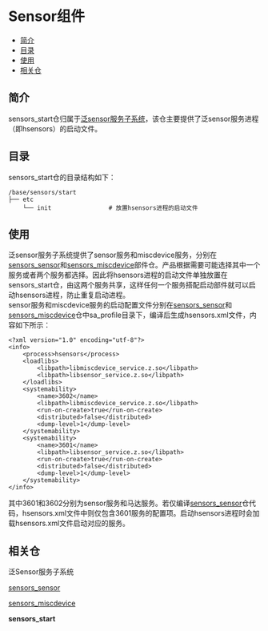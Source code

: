 # Sensor组件<a name="ZH-CN_TOPIC_0000001148682248"></a>

-   [简介](#section11660541593)
-   [目录](#section44981327519)
-   [使用](#section1581412211528)
-   [相关仓](#section96071132185310)

## 简介<a name="section11660541593"></a>
sensors_start仓归属于[泛sensor服务子系统](https://gitee.com/openharmony/docs/blob/master/zh-cn/readme/%E6%B3%9BSensor%E5%AD%90%E7%B3%BB%E7%BB%9F.md)，该仓主要提供了泛sensor服务进程（即hsensors）的启动文件。<br>

## 目录<a name="section44981327519"></a>

sensors_start仓的目录结构如下：

```
/base/sensors/start
├── etc
    └── init                # 放置hsensors进程的启动文件
```

## 使用<a name="section1581412211528"></a>
泛sensor服务子系统提供了sensor服务和miscdevice服务，分别在[sensors\_sensor](https://gitee.com/openharmony/sensors_sensor)和[sensors\_miscdevice](https://gitee.com/openharmony/sensors_miscdevice)部件仓。产品根据需要可能选择其中一个服务或者两个服务都选择。因此将hsensors进程的启动文件单独放置在sensors_start仓，由这两个服务共享，这样任何一个服务搭配启动部件就可以启动hsensors进程，防止重复启动进程。<br>
sensor服务和miscdevice服务的启动配置文件分别在[sensors\_sensor](https://gitee.com/openharmony/sensors_sensor)和[sensors\_miscdevice](https://gitee.com/openharmony/sensors_miscdevice)仓中sa_profile目录下，编译后生成hsensors.xml文件，内容如下所示：
```
<?xml version="1.0" encoding="utf-8"?>
<info>
    <process>hsensors</process>
    <loadlibs>
        <libpath>libmiscdevice_service.z.so</libpath>
        <libpath>libsensor_service.z.so</libpath>
    </loadlibs>
    <systemability>
        <name>3602</name>
        <libpath>libmiscdevice_service.z.so</libpath>
        <run-on-create>true</run-on-create>
        <distributed>false</distributed>
        <dump-level>1</dump-level>
    </systemability>
    <systemability>
        <name>3601</name>
        <libpath>libsensor_service.z.so</libpath>
        <run-on-create>true</run-on-create>
        <distributed>false</distributed>
        <dump-level>1</dump-level>
    </systemability>
</info>
```
其中3601和3602分别为sensor服务和马达服务。若仅编译[sensors\_sensor](https://gitee.com/openharmony/sensors_sensor)仓代码，hsensors.xml文件中则仅包含3601服务的配置项。启动hsensors进程时会加载hsensors.xml文件启动对应的服务。

## 相关仓<a name="section96071132185310"></a>

泛Sensor服务子系统

[sensors\_sensor](https://gitee.com/openharmony/sensors_sensor)

[sensors\_miscdevice](https://gitee.com/openharmony/sensors_miscdevice)

**sensors\_start**

